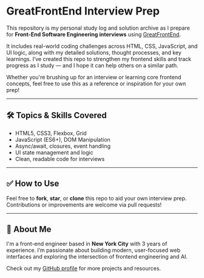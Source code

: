 # GreatFrontEnd Interview Prep

This repository is my personal study log and solution archive as I prepare for **Front-End Software Engineering interviews** using [GreatFrontEnd](https://www.greatfrontend.com).

It includes real-world coding challenges across HTML, CSS, JavaScript, and UI logic, along with my detailed solutions, thought processes, and key learnings. I’ve created this repo to strengthen my frontend skills and track progress as I study — and I hope it can help others on a similar path.

Whether you're brushing up for an interview or learning core frontend concepts, feel free to use this as a reference or inspiration for your own prep!

---

## 🛠 Topics & Skills Covered

- HTML5, CSS3, Flexbox, Grid
- JavaScript (ES6+), DOM Manipulation
- Async/await, closures, event handling
- UI state management and logic
- Clean, readable code for interviews

---

## ✅ How to Use

Feel free to **fork**, **star**, or **clone** this repo to aid your own interview prep. Contributions or improvements are welcome via pull requests!

---

## 📍 About Me

I'm a front-end engineer based in **New York City** with 3 years of experience. I’m passionate about building modern, user-focused web interfaces and exploring the intersection of frontend engineering and AI.

Check out my [GitHub profile](https://github.com/imaaduddin) for more projects and resources.
